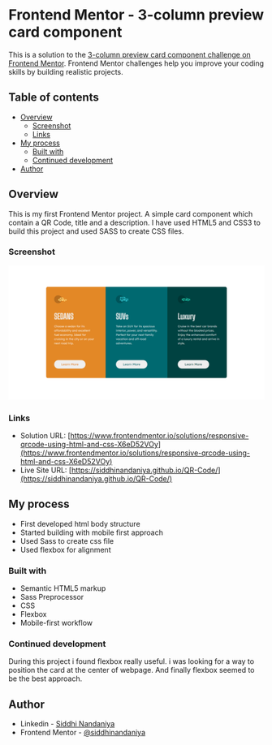 # Frontend Mentor - 3-column preview card component

This is a solution to the [3-column preview card component challenge on Frontend Mentor](https://www.frontendmentor.io/challenges/3column-preview-card-component-pH92eAR2-). Frontend Mentor challenges help you improve your coding skills by building realistic projects. 

## Table of contents

- [Overview](#overview)
  - [Screenshot](#screenshot)
  - [Links](#links)
- [My process](#my-process)
  - [Built with](#built-with)
  - [Continued development](#continued-development)
- [Author](#author)


## Overview
This is my first Frontend Mentor project. A simple card component which contain a QR Code, title and a description. I have used HTML5 and CSS3 to build this project and used SASS to create CSS files.

### Screenshot

![](./Screenshot.png)


### Links

- Solution URL: [https://www.frontendmentor.io/solutions/responsive-qrcode-using-html-and-css-X6eD52VOy](https://www.frontendmentor.io/solutions/responsive-qrcode-using-html-and-css-X6eD52VOy)
- Live Site URL: [https://siddhinandaniya.github.io/QR-Code/](https://siddhinandaniya.github.io/QR-Code/)

## My process

- First developed html body structure
- Started building with mobile first approach
- Used Sass to create css file
- Used flexbox for alignment


### Built with

- Semantic HTML5 markup
- Sass Preprocessor
- CSS
- Flexbox
- Mobile-first workflow


### Continued development

During this project i found flexbox really useful. i was looking for a way to position the card at the center of webpage. And finally flexbox seemed to be the best approach.


## Author

- Linkedin - [Siddhi Nandaniya](https://www.linkedin.com/in/siddhi-nandaniya/)
- Frontend Mentor - [@siddhinandaniya](https://www.frontendmentor.io/profile/Siddhinandaniya)
